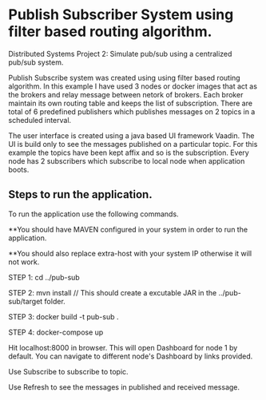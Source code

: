 # Publish Subscriber System using filter based routing algorithm.
Distributed Systems Project 2: Simulate pub/sub using a centralized pub/sub system.

Publish Subscribe system was created using using filter based routing algorithm. In this example I have used 3 nodes or docker images that act as the brokers and relay message between netork of brokers. Each broker maintain its own routing table and keeps the list of subscription. There are total of 6 predefined publishers which publishes messages on 2 topics in a scheduled interval. 

The user interface is created using a java based UI framework Vaadin. The UI is build only to see the messages published on a particular topic. For this example the topics have been kept affix and so is the subscription. Every node has 2 subscribers which subscribe to local node when application boots.

## Steps to run the application.
To run the application use the following commands. 

**You should have MAVEN configured in your system in order to run the application.

**You should also replace extra-host with your system IP otherwise it will not work.

STEP 1: cd ../pub-sub

STEP 2: mvn install
// This should create a excutable JAR in the ../pub-sub/target folder.

STEP 3: docker build -t pub-sub .

STEP 4: docker-compose up


Hit localhost:8000 in browser. This will open Dashboard for node 1 by default. You can navigate to different node's Dashboard by links provided.

Use Subscribe to subscribe to topic.

Use Refresh to see the messages in published and received message.



